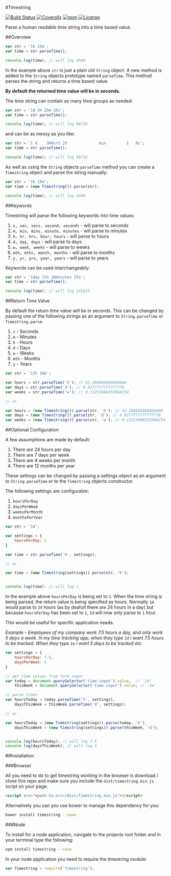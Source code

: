 #Timestring

[![Build Status](https://img.shields.io/travis/mike182uk/timestring.svg?style=flat-square)](http://travis-ci.org/mike182uk/timestring)
[![Coveralls](https://img.shields.io/coveralls/mike182uk/timestring/master.svg?style=flat-square)](https://coveralls.io/r/mike182uk/timestring)
[![npm](https://img.shields.io/npm/dm/timestring.svg?style=flat-square)](https://www.npmjs.com/package/timestring)
[![License](https://img.shields.io/github/license/mike182uk/timestring.svg?style=flat-square)](https://www.npmjs.com/package/timestring)

Parse a human readable time string into a time based value.

##Overview

```js
var str = '1h 15m';
var time = str.parseTime();

console.log(time); // will log 4500
```

In the example above `str` is just a plain old `String` object. A new method is added to the `String` objects prototype named `parseTime`. This method parses the string and returns a time based value.

**By default the returned time value will be in seconds.**

The time string can contain as many time groups as needed:

```js
var str = '1d 3h 25m 18s';
var time = str.parseTime();

console.log(time); // will log 98718
```

and can be as messy as you like:

```js
var str = '1 d    3HOurS 25              min         1   8s';
var time = str.parseTime();

console.log(time); // will log 98718
```

As well as using the `String` objects `parseTime` method you can create a `Timestring` object and parse the string manually:

```js
var str = '1h 15m';
var time = (new Timestring()).parse(str);

console.log(time); // will log 4500
```

##Keywords

Timestring will parse the following keywords into time values:

1. `s, sec, secs, second, seconds` - will parse to seconds
2. `m, min, mins, minute, minutes` - will parse to minutes
3. `h, hr, hrs, hour, hours` - will parse to hours
4. `d, day, days` - will parse to days
5. `w, week, weeks` - will parse to weeks
6. `mth, mths, month, months` - will parse to months
7. `y, yr, yrs, year, years` - will parse to years

Keywords can be used interchangeably:

```js
var str = '1day 15h 20minutes 15s';
var time = str.parseTime();

console.log(time); // will log 141615
```

##Return Time Value

By default the return time value will be in seconds. This can be changed by passing one of the following strings as an argument to `String.parseTime` or `Timestring.parse`:

1. `s` - Seconds
2. `m` - Minutes
3. `h` - Hours
4. `d` - Days
5. `w` - Weeks
6. `mth` - Months
7. `y` - Years

```js
var str = '22h 16m';

var hours = str.parseTime('h'); // 22.266666666666666
var days = str.parseTime('d'); // 0.9277777777777778
var weeks = str.parseTime('w'); // 0.13253968253968254

// or

var hours = (new Timestring()).parse(str, 'h'); // 22.266666666666666
var days = (new Timestring()).parse(str, 'd'); // 0.9277777777777778
var weeks = (new Timestring()).parse(str, 'w'); // 0.13253968253968254
```

##Optional Configuration

A few assumptions are made by default:

1. There are 24 hours per day
2. There are 7 days per week
3. There are 4 weeks per month
4. There are 12 months per year

These settings can be changed by passing a settings object as an argument to `String.parseTime` or to the `Timestring` objects constructor.

The following settings are configurable:

1. `hoursPerDay`
2. `daysPerWeek`
3. `weeksPerMonth`
4. `monthsPerYear`

```js
var str = '1d';

var settings = {
	hoursPerDay: 1
}

var time = str.parseTime('h', settings);

// or

var time = (new Timestring(settings)).parse(str, 'h');


console.log(time); // will log 1
```

In the example above `hoursPerDay` is being set to `1`. When the time string is being parsed, the return value is being specified as hours. Normally `1d` would parse to `24` hours (as by deafult there are 24 hours in a day) but because `hoursPerDay` has been set to `1`, `1d` will now only parse to `1` hour.

This would be useful for specific application needs.

*Example  - Employees of my company work 7.5 hours a day, and only work 5 days a week. In my time tracking app, when they type `1d` i want 7.5 hours to be tracked. When they type `1w` i want 5 days to be tracked etc.*

```js
var settings = {
	hoursPerDay: 7.5,
	daysPerWeek: 5
}

// get time values from form input
var today = document.querySelector('time-input').value,  // '1d'
	thisWeek = document.querySelector('time-input').value; // '1w'

// parse times
var hoursToday = today.parseTime('h', settings),
	daysThisWeek = thisWeek.parseTime('d', settings);

// or

var hoursToday = (new Timestring(settings)).parse(today, 'h'),
	daysThisWeek = (new Timestring(settings)).parse(thisWeek, 'd');


console.log(hoursToday); // will log 7.5
console.log(daysThisWeek); // will log 5
```

##Installation

###Browser

All you need to do to get timestring working in the browser is download / clone this repo and make sure you include the `dist/timestring.min.js` script on your page:

```html
<script src="<path-to-src>/dist/timestring.min.js"></script>
```

Alternatively you can you use bower to manage this dependency for you:

```bash
bower install timestring --save
```

###Node

To install for a node application, navigate to the projects root folder and in your terminal type the following:

```bash
npm install timestring --save
```

In your node application you need to require the timestring module:

```js
var Timestring = require('timestring');
```
